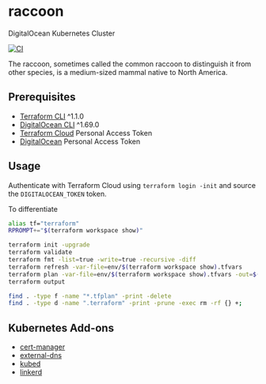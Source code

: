 # raccoon

DigitalOcean Kubernetes Cluster

[![CI](https://github.com/acchiao/raccoon/actions/workflows/ci.yml/badge.svg)](https://github.com/acchiao/raccoon/actions/workflows/ci.yml)

The raccoon, sometimes called the common raccoon to distinguish it from other species, is a medium-sized mammal native to North America.

## Prerequisites

- [Terraform CLI] ^1.1.0
- [DigitalOcean CLI] ^1.69.0
- [Terraform Cloud] Personal Access Token
- [DigitalOcean] Personal Access Token

[Terraform CLI]: https://www.terraform.io/
[DigitalOcean CLI]: https://docs.digitalocean.com/reference/doctl/
[Terraform Cloud]: https://cloud.hashicorp.com/products/terraform/
[DigitalOcean]: https://www.digitalocean.com/

## Usage

Authenticate with Terraform Cloud using `terraform login -init` and source the `DIGITALOCEAN_TOKEN` token.

To differentiate

```sh
alias tf="terraform"
RPROMPT+="$(terraform workspace show)"

terraform init -upgrade
terraform validate
terraform fmt -list=true -write=true -recursive -diff
terraform refresh -var-file=env/$(terraform workspace show).tfvars
terraform plan -var-file=env/$(terraform workspace show).tfvars -out=$(terraform workspace show).tfplan
terraform output

find . -type f -name "*.tfplan" -print -delete
find . -type d -name ".terraform" -print -prune -exec rm -rf {} +;
```

## Kubernetes Add-ons

- [cert-manager]
- [external-dns]
- [kubed]
- [linkerd]

[cert-manager]: https://cert-manager.io/
[external-dns]: https://github.com/kubernetes-sigs/external-dns/
[kubed]: https://appscode.com/products/kubed/
[linkerd]: https://linkerd.io/
